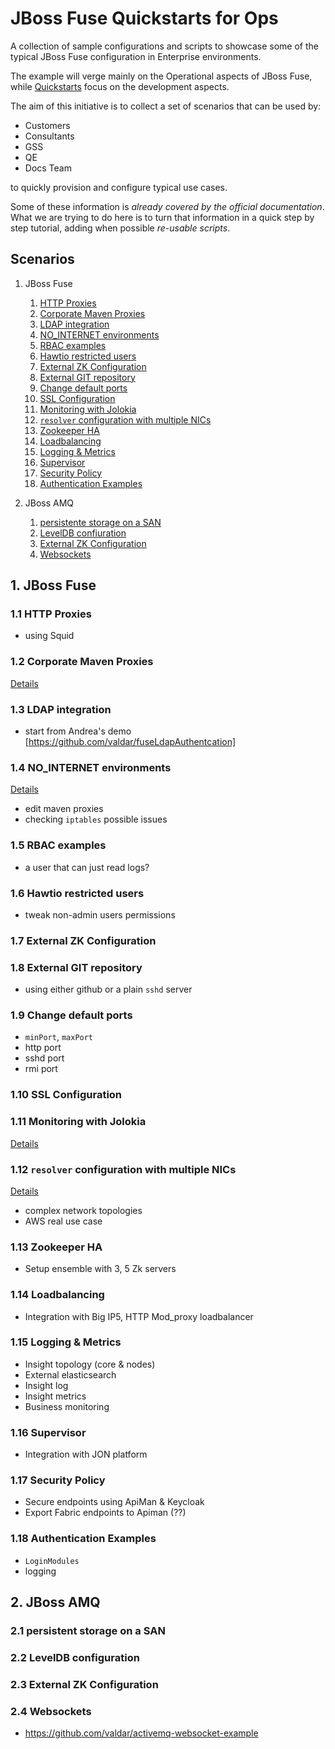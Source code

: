# JBoss Fuse Quickstarts for Ops

A collection of sample configurations and scripts to showcase some of the typical JBoss Fuse configuration in Enterprise environments.

The example will verge mainly on the Operational aspects of JBoss Fuse, while [Quickstarts](https://github.com/jboss-fuse/fuse/tree/master/quickstarts) focus on the development aspects.

The aim of this initiative is to collect a set of scenarios that can be used by:

- Customers
- Consultants
- GSS
- QE
- Docs Team

to quickly provision and configure typical use cases.


Some of these information is *already covered by the official documentation*. What we are trying to do here is to turn that information in a quick step by step tutorial, adding when possible *re-usable scripts*.


## Scenarios

1. JBoss Fuse

   1. [HTTP Proxies](#http_proxies)
   2. [Corporate Maven Proxies](#maven_proxies)
   3. [LDAP integration](#ldap)
   4. [NO_INTERNET environments](#no_internet)
   5. [RBAC examples ](#rbac)
   6. [Hawtio restricted users](#hawtio)
   7. [External ZK Configuration](#zk)
   8. [External GIT repository](#git)
   9. [Change default ports](#ports)
   10. [SSL Configuration](#ssl)
   11. [Monitoring with Jolokia](#monitoring)
   12. [`resolver` configuration with multiple NICs](#resolvers)
   13. [Zookeeper HA](#zk_ha)
   14. [Loadbalancing](#loadbalancing)
   15. [Logging & Metrics](#logging_metrics)
   16. [Supervisor](#supervisor)
   17. [Security Policy](#external_security)
   18. [Authentication Examples](#authentication)

2. JBoss AMQ

   1. [persistente storage on a SAN](#amq_san)
   2. [LevelDB confiuration](#amq_level)
   3. [External ZK Configuration](#amq_zk)
   4. [Websockets](#amq_websockets)


## 1. JBoss Fuse

### 1.1 HTTP Proxies <a id="http_proxies">&nbsp;</a>
- using Squid

### 1.2 Corporate Maven Proxies <a id="maven_proxies">&nbsp;</a>
[Details](02_maven_proxies/README.MD)

### 1.3 LDAP integration <a id="ldap">&nbsp;</a>
- start from Andrea's demo [https://github.com/valdar/fuseLdapAuthentcation]

### 1.4 NO_INTERNET environments <a id="no_internet">&nbsp;</a>
[Details](04_no_internet/README.MD)
- edit maven proxies
- checking `iptables` possible issues

### 1.5 RBAC examples <a id="rbac">&nbsp;</a>
- a user that can just read logs?

### 1.6 Hawtio restricted users <a id="hawtio">&nbsp;</a>
- tweak non-admin users permissions

### 1.7 External ZK Configuration <a id="zk">&nbsp;</a>

### 1.8 External GIT repository <a id="git">&nbsp;</a>
- using either github or a plain `sshd` server

### 1.9 Change default ports <a id="ports">&nbsp;</a>
- `minPort`, `maxPort`
- http port
- sshd port
- rmi port


### 1.10 SSL Configuration <a id="ssl">&nbsp;</a>

### 1.11 Monitoring with Jolokia <a id="monitoring">&nbsp;</a>
[Details](11_jolokia/README.MD)

### 1.12 `resolver` configuration with multiple NICs <a id="resolvers">&nbsp;</a>
[Details](12_resolvers/README.MD)
- complex network topologies
- AWS real use case

### 1.13 Zookeeper HA <a id="zk_ha">&nbsp;</a>
- Setup ensemble with 3, 5 Zk servers

### 1.14 Loadbalancing <a id="loadbalancing">&nbsp;</a>
- Integration with Big IP5, HTTP Mod_proxy loadbalancer

### 1.15 Logging & Metrics <a id="logging_metrics">&nbsp;</a>
- Insight topology (core & nodes)
- External elasticsearch
- Insight log
- Insight metrics
- Business monitoring

### 1.16 Supervisor <a id="supervisor">&nbsp;</a>
- Integration with JON platform

### 1.17 Security Policy <a id="external_security">&nbsp;</a>
- Secure endpoints using ApiMan & Keycloak
- Export Fabric endpoints to Apiman (??)

### 1.18 Authentication Examples<a id="authentication">&nbsp;</a>
- `LoginModules`
- logging

## 2. JBoss AMQ

### 2.1 persistent storage on a SAN <a id="amq_san">&nbsp;</a>

### 2.2 LevelDB configuration <a id="amq_level">&nbsp;</a>

### 2.3 External ZK Configuration <a id="amq_zk">&nbsp;</a>

### 2.4 Websockets  <a id="amq_websockets">&nbsp;</a>
- https://github.com/valdar/activemq-websocket-example
